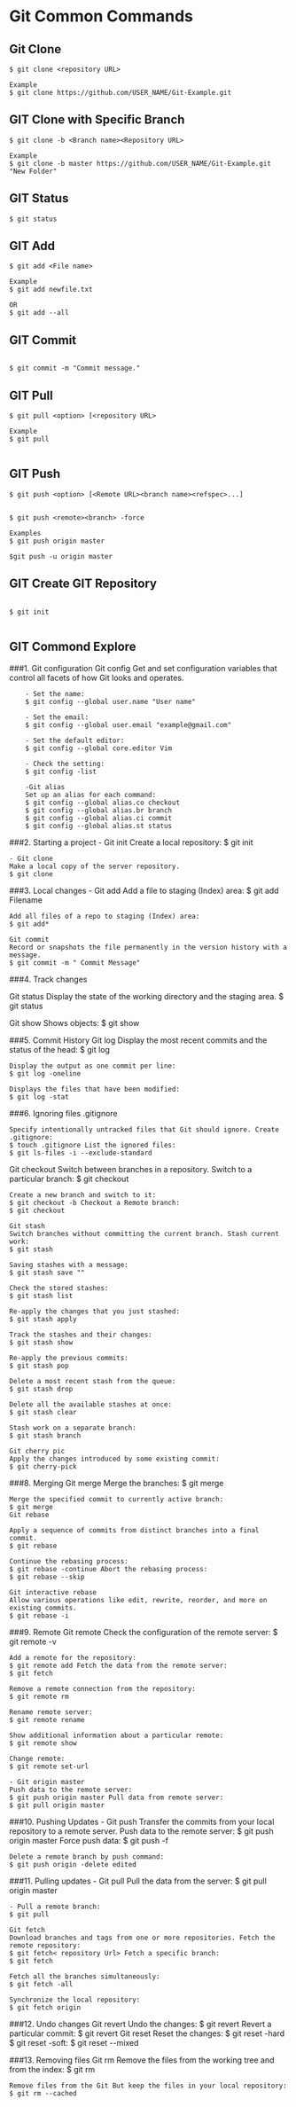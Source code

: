 # Git Common Commands




## Git Clone

```
$ git clone <repository URL>  

Example
$ git clone https://github.com/USER_NAME/Git-Example.git  

```


## GIT Clone with Specific Branch

```
$ git clone -b <Branch name><Repository URL>  

Example
$ git clone -b master https://github.com/USER_NAME/Git-Example.git "New Folder"  
```


## GIT Status


```
$ git status

```


## GIT Add 


```
$ git add <File name>  

Example
$ git add newfile.txt  

OR
$ git add --all 

```


## GIT Commit


```

$ git commit -m "Commit message."  

```


## GIT Pull 


```
$ git pull <option> [<repository URL>

Example
$ git pull


```


## GIT Push


```
$ git push <option> [<Remote URL><branch name><refspec>...]  


$ git push <remote><branch> -force  

Examples
$ git push origin master  

$git push -u origin master

```


## GIT Create GIT Repository


```

$ git init


```




## GIT Commond Explore

  ###1. Git configuration
    Git config
        Get and set configuration variables that control all facets of how Git looks and operates.
        
        - Set the name:
        $ git config --global user.name "User name"

        - Set the email:
        $ git config --global user.email "example@gmail.com"

        - Set the default editor:
        $ git config --global core.editor Vim

        - Check the setting:
        $ git config -list

        -Git alias
        Set up an alias for each command:
        $ git config --global alias.co checkout
        $ git config --global alias.br branch
        $ git config --global alias.ci commit
        $ git config --global alias.st status


###2. Starting a project
    - Git init
    Create a local repository:
    $ git init

    - Git clone
    Make a local copy of the server repository.
    $ git clone

###3. Local changes
    - Git add
    Add a file to staging (Index) area:
    $ git add Filename

    Add all files of a repo to staging (Index) area:
    $ git add*

    Git commit
    Record or snapshots the file permanently in the version history with a message.
    $ git commit -m " Commit Message"

###4. Track changes

  Git status
  Display the state of the working directory and the staging area.
  $ git status

  Git show Shows objects:
  $ git show


###5. Commit History
    Git log
    Display the most recent commits and the status of the head:
    $ git log
    
    Display the output as one commit per line:
    $ git log -oneline
    
    Displays the files that have been modified:
    $ git log -stat

    
###6. Ignoring files
    .gitignore
    
    Specify intentionally untracked files that Git should ignore. Create .gitignore:
    $ touch .gitignore List the ignored files:
    $ git ls-files -i --exclude-standard


Git checkout
    Switch between branches in a repository.
    Switch to a particular branch:
    $ git checkout

    Create a new branch and switch to it:
    $ git checkout -b Checkout a Remote branch:
    $ git checkout

    Git stash
    Switch branches without committing the current branch. Stash current work:
    $ git stash
    
    Saving stashes with a message:
    $ git stash save ""

    Check the stored stashes:
    $ git stash list

    Re-apply the changes that you just stashed:
    $ git stash apply

    Track the stashes and their changes:
    $ git stash show

    Re-apply the previous commits:
    $ git stash pop
    
    Delete a most recent stash from the queue:
    $ git stash drop

    Delete all the available stashes at once:
    $ git stash clear

    Stash work on a separate branch:
    $ git stash branch

    Git cherry pic
    Apply the changes introduced by some existing commit:
    $ git cherry-pick

###8. Merging
    Git merge
    Merge the branches:
    $ git merge

    Merge the specified commit to currently active branch:
    $ git merge
    Git rebase

    Apply a sequence of commits from distinct branches into a final commit.
    $ git rebase
    
    Continue the rebasing process:
    $ git rebase -continue Abort the rebasing process:
    $ git rebase --skip

    Git interactive rebase
    Allow various operations like edit, rewrite, reorder, and more on existing commits.
    $ git rebase -i

###9. Remote
    Git remote
    Check the configuration of the remote server:
    $ git remote -v

    Add a remote for the repository:
    $ git remote add Fetch the data from the remote server:
    $ git fetch

    Remove a remote connection from the repository:
    $ git remote rm

    Rename remote server:
    $ git remote rename

    Show additional information about a particular remote:
    $ git remote show

    Change remote:
    $ git remote set-url

    - Git origin master
    Push data to the remote server:
    $ git push origin master Pull data from remote server:
    $ git pull origin master

###10. Pushing Updates
    - Git push
    Transfer the commits from your local repository to a remote server. Push data to the remote server:
    $ git push origin master Force push data:
    $ git push -f
    
    Delete a remote branch by push command:
    $ git push origin -delete edited

###11. Pulling updates
    - Git pull
    Pull the data from the server:
    $ git pull origin master
    
    - Pull a remote branch:
    $ git pull
    
    Git fetch
    Download branches and tags from one or more repositories. Fetch the remote repository:
    $ git fetch< repository Url> Fetch a specific branch:
    $ git fetch
    
    Fetch all the branches simultaneously:
    $ git fetch -all

    Synchronize the local repository:
    $ git fetch origin

###12. Undo changes
    Git revert
    Undo the changes:
    $ git revert
    Revert a particular commit:
    $ git revert
    Git reset
    Reset the changes:
    $ git reset -hard
    $ git reset -soft:
    $ git reset --mixed

###13. Removing files
    Git rm
    Remove the files from the working tree and from the index:
    $ git rm <file Name>

    Remove files from the Git But keep the files in your local repository:
    $ git rm --cached







